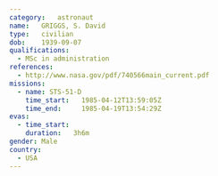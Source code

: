 ```yaml
---
category:	astronaut
name:	GRIGGS, S. David
type:	civilian
dob:	1939-09-07
qualifications:
  - MSc in administration
references:
  - http://www.nasa.gov/pdf/740566main_current.pdf
missions:
  - name: STS-51-D
    time_start:   1985-04-12T13:59:05Z
    time_end:     1985-04-19T13:54:29Z
evas:
  - time_start: 
    duration:   3h6m
gender:	Male
country:
  - USA
---
```

